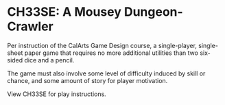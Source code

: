 # CH33SE: A Mousey Dungeon-Crawler

Per instruction of the CalArts Game Design course, a single-player, single-sheet paper game that requires no more additional utilities than two six-sided dice and a pencil.

The game must also involve some level of difficulty induced by skill or chance, and some amount of story for player motivation.

View CH33SE for play instructions.
